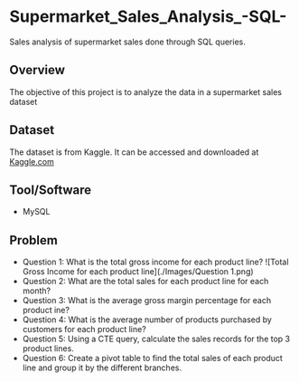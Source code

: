 # Supermarket_Sales_Analysis_-SQL-
Sales analysis of supermarket sales done through SQL queries.
## Overview
The objective of this project is to analyze the data in a supermarket sales dataset
## Dataset
The dataset is from Kaggle. It can be accessed and downloaded at [Kaggle.com](https://www.kaggle.com/datasets/aungpyaeap/supermarket-sales)
## Tool/Software
- MySQL
## Problem
- Question 1: What is the total gross income for each product line?
  ![Total Gross Income for each product line](./Images/Question 1.png)
- Question 2: What are the total sales for each product line for each month?
- Question 3: What is the average gross margin percentage for each product ine?
- Question 4: What is the average number of products purchased by customers for each product line?
- Question 5: Using a CTE query, calculate the sales records for the top 3 product lines.
- Question 6: Create a pivot table to find the total sales of each product line and group it by the different branches.
